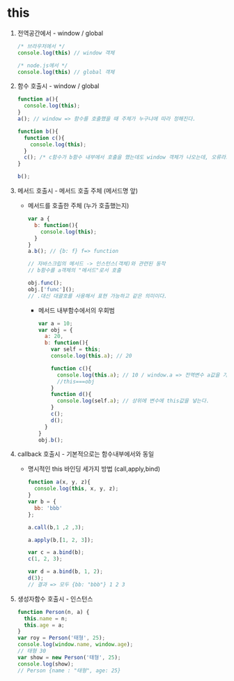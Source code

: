 # this

1. 전역공간에서 - window / global
    ```js
    /* 브라우저에서 */
    console.log(this) // window 객체

    /* node.js에서 */
    console.log(this) // global 객체
    ```
2. 함수 호출시 - window / global
    ```js
    function a(){
      console.log(this);
    }
    a(); // window => 함수를 호출했을 때 주체가 누구냐에 따라 정해진다.

    function b(){
      function c(){
        console.log(this);
      }
      c(); /* c함수가 b함수 내부에서 호출을 했는데도 window 객체가 나오는데, 오류라고 의견이 나뉜다. 그래서 es6에서는 arrow function이 나왔다. */
    }

    b();
    ```
3. 메서드 호출시 - 메서드 호출 주체 (메서드명 앞)
    * 메서드를 호출한 주체 (누가 호출했는지)

        ```js
        var a {
          b: function(){
            console.log(this);
          }
        }
        a.b(); // {b: f} f=> function

        // 자바스크립의 메서드 -> 인스턴스(객체)와 관련된 동작
        // b함수를 a객체의 "메서드"로서 호출

        obj.func();
        obj.['func']();
        // .대신 대괄호를 사용해서 표현 가능하고 같은 의미이다.
        ```
        * 메서드 내부함수에서의 우회범
          
            ```js
            var a = 10;
            var obj = {
              a: 20,
              b: function(){
                var self = this;
                console.log(this.a); // 20

                function c(){
                  console.log(this.a); // 10 / window.a => 전역변수 a값을 가져온다 (자바스크립트의 오류라는 의견이 있다.)
                  //this===obj
                }
                function d(){
                  console.log(self.a); // 상위에 변수에 this값을 넣는다.
                }
                c();
                d();
              }
            }
            obj.b();
            ```
4. callback 호출시 - 기본적으로는 함수내부에서와 동일 
    * 명시적인 this 바인딩 세가지 방법 (call,apply,bind)

      ```js
      function a(x, y, z){
        console.log(this, x, y, z);
      }  
      var b = {
        bb: 'bbb' 
      };

      a.call(b,1 ,2 ,3);

      a.apply(b,[1, 2, 3]);

      var c = a.bind(b);
      c(1, 2, 3);

      var d = a.bind(b, 1, 2);
      d(3);
      // 결과 => 모두 {bb: "bbb"} 1 2 3 
      ```
5. 생성자함수 호출시 - 인스턴스

    ```js
    function Person(n, a) {
      this.name = n;
      this.age = a;
    }
    var roy = Person('태형', 25);
    console.log(window.name, window.age);
    // 태형 30
    var show = new Person('태형', 25);
    console.log(show);
    // Person {name : "태형", age: 25}
    ```